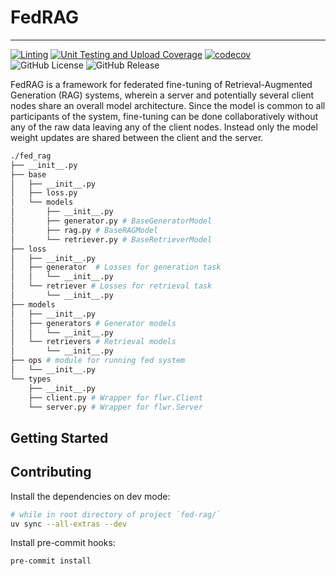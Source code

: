 # FedRAG

---------------------------------------------------------------------------------------

[![Linting](https://github.com/VectorInstitute/fed-rag/actions/workflows/lint.yml/badge.svg)](https://github.com/VectorInstitute/fed-rag/actions/workflows/lint.yml)
[![Unit Testing and Upload Coverage](https://github.com/VectorInstitute/fed-rag/actions/workflows/unit_test.yml/badge.svg)](https://github.com/VectorInstitute/fed-rag/actions/workflows/unit_test.yml)
[![codecov](https://codecov.io/github/VectorInstitute/fed-rag/graph/badge.svg?token=JjJBPckP8v)](https://codecov.io/github/VectorInstitute/fed-rag)
![GitHub License](https://img.shields.io/github/license/VectorInstitute/fed-rag)
![GitHub Release](https://img.shields.io/github/v/release/VectorInstitute/fed-rag)

FedRAG is a framework for federated fine-tuning of Retrieval-Augmented Generation
(RAG) systems, wherein a server and potentially several client nodes share an overall
model architecture. Since the model is common to all participants of the system,
fine-tuning can be done collaboratively without any of the raw data leaving any
of the client nodes. Instead only the model weight updates are shared between
the client and the server.

```sh
./fed_rag
├── __init__.py
├── base
│   ├── __init__.py
│   ├── loss.py
│   └── models
│       ├── __init__.py
│       ├── generator.py # BaseGeneratorModel
│       ├── rag.py # BaseRAGModel
│       └── retriever.py # BaseRetrieverModel
├── loss
│   ├── __init__.py
│   ├── generator  # Losses for generation task
│   │   └── __init__.py
│   └── retriever # Losses for retrieval task
│       └── __init__.py
├── models
│   ├── __init__.py
│   ├── generators # Generator models
│   │   └── __init__.py
│   └── retrievers # Retrieval models
│       └── __init__.py
├── ops # module for running fed system
│   └── __init__.py
└── types
    ├── __init__.py
    ├── client.py # Wrapper for flwr.Client
    └── server.py # Wrapper for flwr.Server
```

## Getting Started

## Contributing

Install the dependencies on dev mode:
```sh
# while in root directory of project `fed-rag/`
uv sync --all-extras --dev
```

Install pre-commit hooks:
```sh
pre-commit install
